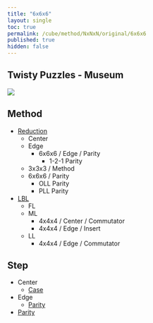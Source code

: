 ```yaml
---
title: "6x6x6"
layout: single
toc: true
permalink: /cube/method/NxNxN/original/6x6x6
published: true
hidden: false
---
```


<head>
  <base target="_self">
</head>



## Twisty Puzzles - Museum

<a href="https://twistypuzzles.com/app/museum/museum_showitem.php?pkey=1485">
  <img src="https://twistypuzzles.com/museum/large/01485-02.jpg">
</a>



## Method

- [Reduction](/cube/method/NxNxN/original/6x6x6/reduction)
  - Center
  - Edge
    - 6x6x6 / Edge / Parity
      - 1-2-1 Parity
  - 3x3x3 / Method
  - 6x6x6 / Parity
    - OLL Parity
    - PLL Parity
- [LBL](/cube/method/NxNxN/original/6x6x6/lbl)
  - FL
  - ML
    - 4x4x4 / Center / Commutator
    - 4x4x4 / Edge / Insert
  - LL
    - 4x4x4 / Edge / Commutator



## Step

- Center
  - [Case](/cube/method/NxNxN/original/6x6x6/center/case)
- Edge
  - [Parity](/cube/method/NxNxN/original/6x6x6/edge/parity)
- [Parity](/cube/method/NxNxN/original/6x6x6/parity)
